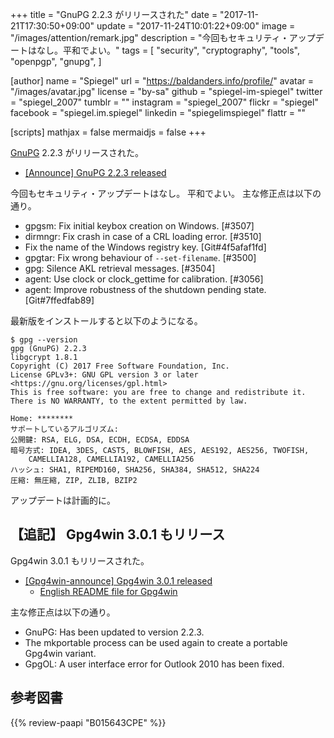 +++
title = "GnuPG 2.2.3 がリリースされた"
date =  "2017-11-21T17:30:50+09:00"
update =  "2017-11-24T10:01:22+09:00"
image = "/images/attention/remark.jpg"
description = "今回もセキュリティ・アップデートはなし。平和でよい。"
tags = [
  "security",
  "cryptography",
  "tools",
  "openpgp",
  "gnupg",
]

[author]
  name      = "Spiegel"
  url       = "https://baldanders.info/profile/"
  avatar    = "/images/avatar.jpg"
  license   = "by-sa"
  github    = "spiegel-im-spiegel"
  twitter   = "spiegel_2007"
  tumblr    = ""
  instagram = "spiegel_2007"
  flickr    = "spiegel"
  facebook  = "spiegel.im.spiegel"
  linkedin  = "spiegelimspiegel"
  flattr    = ""

[scripts]
  mathjax = false
  mermaidjs = false
+++

[GnuPG] 2.2.3 がリリースされた。

- [[Announce] GnuPG 2.2.3 released](https://lists.gnupg.org/pipermail/gnupg-announce/2017q4/000417.html)

今回もセキュリティ・アップデートはなし。
平和でよい。
主な修正点は以下の通り。

* gpgsm: Fix initial keybox creation on Windows. [#3507]
* dirmngr: Fix crash in case of a CRL loading error. [#3510]
* Fix the name of the Windows registry key. [Git#4f5afaf1fd]
* gpgtar: Fix wrong behaviour of `--set-filename`. [#3500]
* gpg: Silence AKL retrieval messages. [#3504]
* agent: Use clock or clock_gettime for calibration. [#3056]
* agent: Improve robustness of the shutdown pending state. [Git#7ffedfab89]

最新版をインストールすると以下のようになる。

```text
$ gpg --version
gpg (GnuPG) 2.2.3
libgcrypt 1.8.1
Copyright (C) 2017 Free Software Foundation, Inc.
License GPLv3+: GNU GPL version 3 or later <https://gnu.org/licenses/gpl.html>
This is free software: you are free to change and redistribute it.
There is NO WARRANTY, to the extent permitted by law.

Home: ********
サポートしているアルゴリズム:
公開鍵: RSA, ELG, DSA, ECDH, ECDSA, EDDSA
暗号方式: IDEA, 3DES, CAST5, BLOWFISH, AES, AES192, AES256, TWOFISH,
    CAMELLIA128, CAMELLIA192, CAMELLIA256
ハッシュ: SHA1, RIPEMD160, SHA256, SHA384, SHA512, SHA224
圧縮: 無圧縮, ZIP, ZLIB, BZIP2
```

アップデートは計画的に。

## 【追記】 Gpg4win 3.0.1 もリリース

Gpg4win 3.0.1 もリリースされた。

- [[Gpg4win-announce] Gpg4win 3.0.1 released](http://lists.wald.intevation.org/pipermail/gpg4win-announce/2017-November/000074.html)
    - [English README file for Gpg4win](https://files.gpg4win.org/README-3.0.1.en.txt)

主な修正点は以下の通り。

* GnuPG: Has been updated to version 2.2.3.
* The mkportable process can be used again to create a portable Gpg4win variant.
* GpgOL: A user interface error for Outlook 2010 has been fixed.

[GnuPG]: https://gnupg.org/ "The GNU Privacy Guard"

## 参考図書

{{% review-paapi "B015643CPE" %}} <!-- 暗号技術入門 第3版 -->
